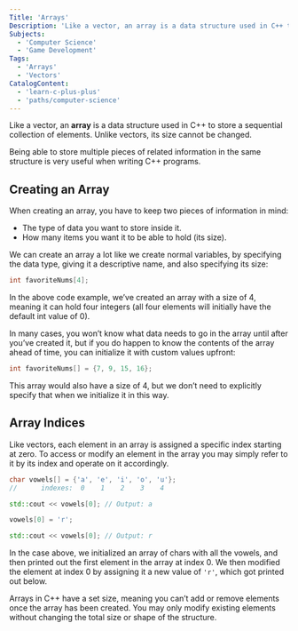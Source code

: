 ```yaml
---
Title: 'Arrays'
Description: 'Like a vector, an array is a data structure used in C++ to store a sequential collection of elements. Unlike vectors, its size cannot be changed. Being able to store multiple pieces of related information in the same structure is very useful when writing C++ programs. When creating an array, you have to keep two pieces of information in mind: - The type of data you want to store inside it. - How many items you want it to be able to hold (its size). We can create an array a lot like we create normal variables, by specifying the data type, giving it a descriptive name, and also specifying its size: cpp'
Subjects:
  - 'Computer Science'
  - 'Game Development'
Tags:
  - 'Arrays'
  - 'Vectors'
CatalogContent:
  - 'learn-c-plus-plus'
  - 'paths/computer-science'
---
```


Like a vector, an **array** is a data structure used in C++ to store a sequential collection of elements. Unlike vectors, its size cannot be changed.

Being able to store multiple pieces of related information in the same structure is very useful when writing C++ programs.

## Creating an Array

When creating an array, you have to keep two pieces of information in mind:

- The type of data you want to store inside it.
- How many items you want it to be able to hold (its size).

We can create an array a lot like we create normal variables, by specifying the data type, giving it a descriptive name, and also specifying its size:

```cpp
int favoriteNums[4];
```

In the above code example, we’ve created an array with a size of 4, meaning it can hold four integers (all four elements will initially have the default int value of 0).

In many cases, you won’t know what data needs to go in the array until after you’ve created it, but if you do happen to know the contents of the array ahead of time, you can initialize it with custom values upfront:

```cpp
int favoriteNums[] = {7, 9, 15, 16};
```

This array would also have a size of 4, but we don’t need to explicitly specify that when we initialize it in this way.

## Array Indices

Like vectors, each element in an array is assigned a specific index starting at zero. To access or modify an element in the array you may simply refer to it by its index and operate on it accordingly.

```cpp
char vowels[] = {'a', 'e', 'i', 'o', 'u'};
//      indexes:  0    1    2    3    4

std::cout << vowels[0]; // Output: a

vowels[0] = 'r';

std::cout << vowels[0]; // Output: r
```

In the case above, we initialized an array of chars with all the vowels, and then printed out the first element in the array at index 0. We then modified the element at index 0 by assigning it a new value of `'r'`, which got printed out below.

Arrays in C++ have a set size, meaning you can’t add or remove elements once the array has been created. You may only modify existing elements without changing the total size or shape of the structure.
